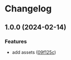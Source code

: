 # Changelog

## 1.0.0 (2024-02-14)


### Features

* add assets ([09f125c](https://github.com/thedarkmodcommunity/cc0-paintings-tapestries/commit/09f125c55e4aa2a5cbb2dd7da2dcfdaf639322b3))
